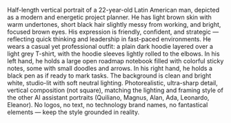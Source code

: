 Half-length vertical portrait of a 22-year-old Latin American man, depicted as a modern and energetic project planner. He has light brown skin with warm undertones, short black hair slightly messy from working, and bright, focused brown eyes. His expression is friendly, confident, and strategic — reflecting quick thinking and leadership in fast-paced environments. He wears a casual yet professional outfit: a plain dark hoodie layered over a light grey T-shirt, with the hoodie sleeves lightly rolled to the elbows. In his left hand, he holds a large open roadmap notebook filled with colorful sticky notes, some with small doodles and arrows. In his right hand, he holds a black pen as if ready to mark tasks. The background is clean and bright white, studio-lit with soft neutral lighting. Photorealistic, ultra-sharp detail, vertical composition (not square), matching the lighting and framing style of the other AI assistant portraits (Quiliano, Magnus, Alan, Ada, Leonardo, Eleanor). No logos, no text, no technology brand names, no fantastical elements — keep the style grounded in reality.